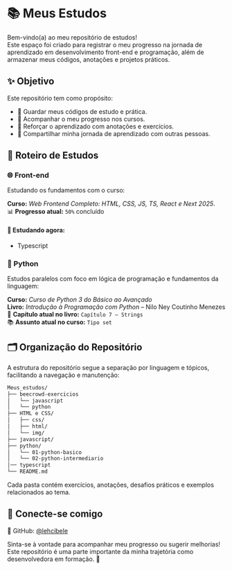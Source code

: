 # 📚 Meus Estudos

Bem-vindo(a) ao meu repositório de estudos!  
Este espaço foi criado para registrar o meu progresso na jornada de aprendizado em desenvolvimento front-end e programação, além de armazenar meus códigos, anotações e projetos práticos.

## ✨ Objetivo

Este repositório tem como propósito:

- 💾 Guardar meus códigos de estudo e prática.
- 📌 Acompanhar o meu progresso nos cursos.
- 🧠 Reforçar o aprendizado com anotações e exercícios.
- 🚀 Compartilhar minha jornada de aprendizado com outras pessoas.

## 🧭 Roteiro de Estudos

### 🌐 Front-end

Estudando os fundamentos com o curso:

**Curso:** _Web Frontend Completo: HTML, CSS, JS, TS, React e Next 2025_. <br>
📊 **Progresso atual:** `50%` concluído

#### 📌 Estudando agora:
- Typescript

### 🐍 Python

Estudos paralelos com foco em lógica de programação e fundamentos da linguagem:

**Curso:** _Curso de Python 3 do Básico ao Avançado_  
**Livro:** _Introdução à Programação com Python_ – Nilo Ney Coutinho Menezes  
📘 **Capítulo atual no livro:** `Capítulo 7 – Strings`  
📚 **Assunto atual no curso:** `Tipo set`

## 🗂 Organização do Repositório

A estrutura do repositório segue a separação por linguagem e tópicos, facilitando a navegação e manutenção:

```bash
Meus_estudos/
├── beecrowd-exercicios
│   └── javascript
│   └── python
├── HTML e CSS/
│   ├── css/
│   ├── html/
│   └── img/
├── javascript/
├── python/
│   └── 01-python-basico
│   └── 02-python-intermediario
│── typescript 
└── README.md
```

Cada pasta contém exercícios, anotações, desafios práticos e exemplos relacionados ao tema.

## 🤝 Conecte-se comigo

📎 GitHub: [@lehcibele](https://github.com/lehcibele)

Sinta-se à vontade para acompanhar meu progresso ou sugerir melhorias!  
Este repositório é uma parte importante da minha trajetória como desenvolvedora em formação. 🚀
 
